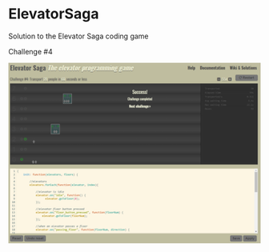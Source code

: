 # ElevatorSaga
Solution to the Elevator Saga coding game

Challenge #4

![alt text](https://github.com/g3muse/ElevatorSaga/blob/master/ElevatorSaga.png "Elevator Saga")

